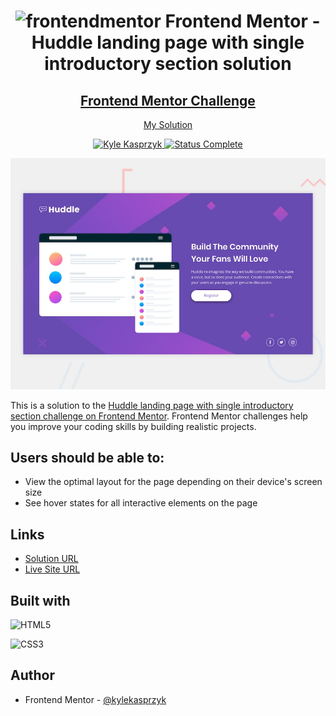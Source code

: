 <div align="center">
  <h1><img src="https://www.frontendmentor.io/static/images/logo-mobile.svg" alt="frontendmentor"> Frontend Mentor - Huddle landing page with single introductory section solution</h1>
  <h2>
    <a href="https://www.frontendmentor.io/challenges/huddle-landing-page-with-a-single-introductory-section-B_2Wvxgi0"><strong>Frontend Mentor Challenge</strong></a>  </h2>
    <p>
    <a href="https://kylekasprzyk.github.io/Frontend-Mentory-Huddle-landing-page/">My Solution</a>
  </p>
</div>

<!-- bagdes -->
<div align="center">
  <!-- profile -->
  <a href="https://www.frontendmentor.io/profile/kylekasprzyk">
    <img src="https://img.shields.io/badge/Profile-Kyle%20Kasprzyk-blue" alt="Kyle Kasprzyk">
  </a>
  <!-- status -->
    <a href="#">
    <img src="https://img.shields.io/badge/Status-Complete-brightgreen" alt="Status Complete">
  </a>
</div>

![](./design/desktop-preview.jpg)

This is a solution to the [Huddle landing page with single introductory section challenge on Frontend Mentor](https://www.frontendmentor.io/challenges/huddle-landing-page-with-a-single-introductory-section-B_2Wvxgi0). Frontend Mentor challenges help you improve your coding skills by building realistic projects. 

## Users should be able to:

- View the optimal layout for the page depending on their device's screen size
- See hover states for all interactive elements on the page

## Links

- [Solution URL](https://www.frontendmentor.io/solutions/huddle-landing-page-solution-flWIYzKD1O)
- [Live Site URL](https://kylekasprzyk.github.io/Frontend-Mentory-Huddle-landing-page/)

## Built with

![HTML5](https://img.shields.io/badge/html5-%23E34F26.svg?style=plastic&logo=html5&logoColor=white)

![CSS3](https://img.shields.io/badge/css3-%231572B6.svg?style=plastic&logo=css3&logoColor=white)

## Author

- Frontend Mentor - [@kylekasprzyk](https://www.frontendmentor.io/profile/kylekasprzyk)
